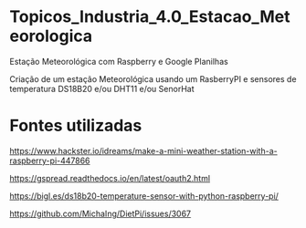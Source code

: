 # Topicos_Industria_4.0_Estacao_Meteorologica
Estação Meteorológica com Raspberry e Google Planilhas

Criação de um estação Meteorológica usando um RasberryPI e sensores de temperatura DS18B20 e/ou DHT11 e/ou SenorHat




# Fontes utilizadas #
https://www.hackster.io/idreams/make-a-mini-weather-station-with-a-raspberry-pi-447866

https://gspread.readthedocs.io/en/latest/oauth2.html

https://bigl.es/ds18b20-temperature-sensor-with-python-raspberry-pi/

https://github.com/MichaIng/DietPi/issues/3067
